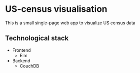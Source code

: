 # US-census visualisation

This is a small single-page web app to visualize US census data

## Technological stack

 * Frontend
   * Elm
 * Backend
   * CouchDB 
